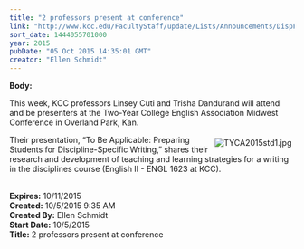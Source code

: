 ```yaml
---
title: "2 professors present at conference"
link: "http://www.kcc.edu/FacultyStaff/update/Lists/Announcements/DispForm.aspx?ID=2041"
sort_date: 1444055701000
year: 2015
pubDate: "05 Oct 2015 14:35:01 GMT"
creator: "Ellen Schmidt"
---
```


<div><b>Body:</b> <div class="ExternalClass6A5F2AF31F0C48CCA775910EF77F0FBD"><p>​This week, KCC professors Linsey Cuti and Trisha Dandurand will attend and be presenters at the Two-Year College English Association Midwest Conference in Overland Park, Kan. </p>
<p><img alt="TYCA2015std1.jpg" src="/FacultyStaff/update/Documents/TYCA2015std1.jpg" style="vertical-align:auto;float:right;margin:5px" />Their presentation, “To Be Applicable: Preparing Students for Discipline-Specific Writing,” shares their research and development of teaching and learning strategies for a writing in the disciplines course (English II - ENGL 1623 at KCC). <br /><br /></p></div></div>
<div><b>Expires:</b> 10/11/2015</div>
<div><b>Created:</b> 10/5/2015 9:35 AM</div>
<div><b>Created By:</b> Ellen Schmidt</div>
<div><b>Start Date:</b> 10/5/2015</div>
<div><b>Title:</b> 2 professors present at conference</div>
